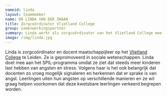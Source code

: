 ```yaml
---
nameid: linda
layout: teammember
name: DR LINDA VAN DER ZWAAN
title: Zorgcoördinator Vlietland College
group: samenwerkingspartner
summary: Linda werkt als zorgcoördinator van het Vlietland College mee aan het SPIL-programma
image: /img/linda.jpg
---
```


Linda is zorgcoördinator en docent maatschappijleer op het [Vlietland College](https://www.vlietlandcollege.nl/) te Leiden. Ze is gepromoveerd in sociale wetenschappen. Linda doet mee aan het SPIL-programma omdat ze ziet dat steeds meer kinderen last hebben van angsten en stress. Volgens haar is het ook belangrijk dat docenten zo vroeg mogelijk signaleren en herkennen dat er sprake is van angst. Leerlingen uiten hun angsten op verschillende manieren en ze wil graag helpen voorkomen dat deze kwetsbare leerlingen verkeerd begrepen worden.
